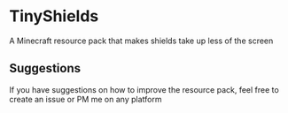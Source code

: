 # TinyShields
A Minecraft resource pack that makes shields take up less of the screen
## Suggestions
If you have suggestions on how to improve the resource pack, feel free to create an issue or PM me on any platform
